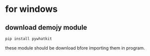 # for windows

## download demojy module
<code>pip install pywhatkit</code>

these module should be download bfore importing them in program.
